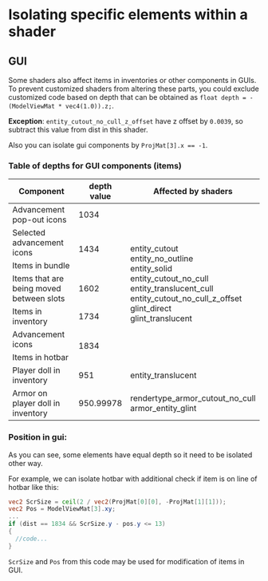 # Isolating specific elements within a shader

## GUI
Some shaders also affect items in inventories or other components in GUIs. To prevent customized shaders from altering these parts, you could exclude customized code based on depth that can be obtained as `float depth = -(ModelViewMat * vec4(1.0)).z;`.

**Exception**: `entity_cutout_no_cull_z_offset` have z offset by `0.0039`, so subtract this value from dist in this shader.

Also you can isolate gui components by `ProjMat[3].x == -1`.

### Table of depths for GUI components (items)
<table>
<thead>
  <tr>
    <th>Component</th>
    <th>depth value</th>
    <th>Affected by shaders</th>
  </tr>
</thead>
<tbody>
  <tr>
    <td>Advancement pop-out icons</td>
    <td>1034</td>
    <td rowspan="7">entity_cutout<br>entity_no_outline<br>entity_solid<br>entity_cutout_no_cull<br>entity_translucent_cull<br>entity_cutout_no_cull_z_offset<br>glint_direct <br>glint_translucent</td>
  </tr>
  <tr>
    <td>Selected advancement icons</td>
    <td rowspan="2">1434</td>
  </tr>
  <tr>
    <td>Items in bundle</td>
  </tr>
  <tr>
    <td>Items that are being moved between slots</td>
    <td>1602</td>
  </tr>
  <tr>
    <td>Items in inventory</td>
    <td>1734</td>
  </tr>
  <tr>
    <td>Advancement icons</td>
    <td rowspan="2">1834</td>
  </tr>
  <tr>
    <td>Items in hotbar</td>
  </tr>
  <tr>
    <td>Player doll in inventory</td>
    <td>951</td>
    <td>entity_translucent</td>
  </tr>
  <tr>
    <td>Armor on player doll in inventory</td>
    <td>950.99978</td>
    <td>rendertype_armor_cutout_no_cull<br>armor_entity_glint</td>
  </tr>
</tbody>
</table>

### Position in gui:
As you can see, some elements have equal depth so it need to be isolated other way.

For example, we can isolate hotbar with additional check if item is on line of hotbar like this:
```glsl
vec2 ScrSize = ceil(2 / vec2(ProjMat[0][0], -ProjMat[1][1]));
vec2 Pos = ModelViewMat[3].xy;
...
if (dist == 1834 && ScrSize.y - pos.y <= 13)
{
  //code...
}
```
`ScrSize` and `Pos` from this code may be used for modification of items in GUI.